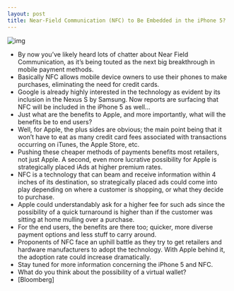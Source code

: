 ```yaml
---
layout: post
title: Near-Field Communication (NFC) to Be Embedded in the iPhone 5?
---
```

![img](http://media.idownloadblog.com/wp-content/uploads/2011/01/NFC.gif)
* By now you’ve likely heard lots of chatter about Near Field Communication, as it’s being touted as the next big breakthrough in mobile payment methods.
* Basically NFC allows mobile device owners to use their phones to make purchases, eliminating the need for credit cards.
* Google is already highly interested in the technology as evident by its inclusion in the Nexus S by Samsung. Now reports are surfacing that NFC will be included in the iPhone 5 as well…
* Just what are the benefits to Apple, and more importantly, what will the benefits be to end users?
* Well, for Apple, the plus sides are obvious; the main point being that it won’t have to eat as many credit card fees associated with transactions occurring on iTunes, the Apple Store, etc.
* Pushing these cheaper methods of payments benefits most retailers, not just Apple. A second, even more lucrative possibility for Apple is strategically placed iAds at higher premium rates.
* NFC is a technology that can beam and receive information within 4 inches of its destination, so strategically placed ads could come into play depending on where a customer is shopping, or what they decide to purchase.
* Apple could understandably ask for a higher fee for such ads since the possibility of a quick turnaround is higher than if the customer was sitting at home mulling over a purchase.
* For the end users, the benefits are there too; quicker, more diverse payment options and less stuff to carry around.
* Proponents of NFC face an uphill battle as they try to get retailers and hardware manufacturers to adopt the technology. With Apple behind it, the adoption rate could increase dramatically.
* Stay tuned for more information concerning the iPhone 5 and NFC.
* What do you think about the possibility of a virtual wallet?
* [Bloomberg]

